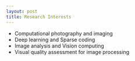 ```yaml
---
layout: post
title: Research Interests
---
```


<ul>
<li><t1><span>Computational photography and imaging</span></t1></li>
<li><t1><span>Deep learning and Sparse coding</span></t1></li>
<li><t1><span>Image analysis and Vision computing</span></t1></li>
<li><t1><span>Visual quality assessment for image processing</span></t1></li>
</ul>
